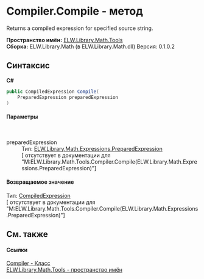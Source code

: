 # Compiler.Compile - метод
 

Returns a compiled expression for specified source string.

**Пространство имён:**&nbsp;<a href="N_ELW_Library_Math_Tools">ELW.Library.Math.Tools</a><br />**Сборка:**&nbsp;ELW.Library.Math (в ELW.Library.Math.dll) Версия: 0.1.0.2

## Синтаксис

**C#**<br />
``` C#
public CompiledExpression Compile(
	PreparedExpression preparedExpression
)
```


#### Параметры
&nbsp;<dl><dt>preparedExpression</dt><dd>Тип:&nbsp;<a href="T_ELW_Library_Math_Expressions_PreparedExpression">ELW.Library.Math.Expressions.PreparedExpression</a><br />\[<param name="preparedExpression"/> отсутствует в документации для "M:ELW.Library.Math.Tools.Compiler.Compile(ELW.Library.Math.Expressions.PreparedExpression)"\]</dd></dl>

#### Возвращаемое значение
Тип:&nbsp;<a href="T_ELW_Library_Math_Expressions_CompiledExpression">CompiledExpression</a><br />\[<returns> отсутствует в документации для "M:ELW.Library.Math.Tools.Compiler.Compile(ELW.Library.Math.Expressions.PreparedExpression)"\]

## См. также


#### Ссылки
<a href="T_ELW_Library_Math_Tools_Compiler">Compiler - Класс</a><br /><a href="N_ELW_Library_Math_Tools">ELW.Library.Math.Tools - пространство имён</a><br />